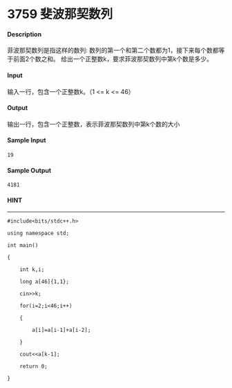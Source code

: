 # 3759 斐波那契数列
#### Description
菲波那契数列是指这样的数列: 数列的第一个和第二个数都为1，接下来每个数都等于前面2个数之和。
给出一个正整数k，要求菲波那契数列中第k个数是多少。
#### Input
输入一行，包含一个正整数k。（1 <= k <= 46）
#### Output
输出一行，包含一个正整数，表示菲波那契数列中第k个数的大小
#### Sample Input
```
19
```
#### Sample Output
```
4181
```
#### HINT
* * *
```
#include<bits/stdc++.h>

using namespace std;

int main()

{

    int k,i;

    long a[46]{1,1};

    cin>>k;

    for(i=2;i<46;i++)

    {

        a[i]=a[i-1]+a[i-2];

    }

    cout<<a[k-1];

    return 0;

}
```
